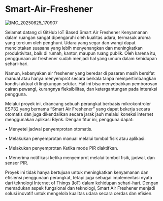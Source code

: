 # Smart-Air-Freshener

![IMG_20250625_170907](https://github.com/user-attachments/assets/5febf683-5d84-45f7-8a18-75ac2353cd23)

Selamat datang di GitHub IoT Based Smart Air Freshener
Kenyamanan dalam ruangan sangat dipengaruhi oleh kualitas udara, termasuk aroma yang tercium oleh penghuni. Udara yang segar dan wangi dapat menciptakan suasana yang lebih menyenangkan dan meningkatkan produktivitas, baik di rumah, kantor, maupun ruang publik. Oleh karena itu, penggunaan air freshener sudah menjadi hal yang umum dalam kehidupan sehari-hari.

Namun, kebanyakan air freshener yang beredar di pasaran masih bersifat manual atau hanya menyemprot secara berkala tanpa mempertimbangkan kondisi aktual di lingkungan sekitar. Hal ini bisa menyebabkan pemborosan cairan pewangi, kurangnya fleksibilitas, dan ketergantungan pada interaksi pengguna.

Melalui proyek ini, dirancang sebuah perangkat berbasis mikrokontroler ESP32 yang bernama “Smart Air Freshener” yang dapat bekerja secara otomatis dan juga dikendalikan secara jarak jauh melalui koneksi internet menggunakan aplikasi Blynk. Dengan fitur ini, pengguna dapat:

•	Menyetel jadwal penyemprotan otomatis.

•	Melakukan penyemprotan manual melalui tombol fisik atau aplikasi.

•	Melakukan penyemprotan Ketika mode PIR diaktifkan.

•	Menerima notifikasi ketika menyemprot melalui tombol fisik, jadwal, dan sensor PIR.

Proyek ini tidak hanya bertujuan untuk meningkatkan kenyamanan dan efisiensi penggunaan perangkat, tetapi juga sebagai implementasi nyata dari teknologi Internet of Things (IoT) dalam kehidupan sehari-hari. Dengan memadukan aspek fungsional dan teknologi, Smart Air Freshener menjadi solusi inovatif untuk mengelola kualitas udara secara cerdas dan efisien.

